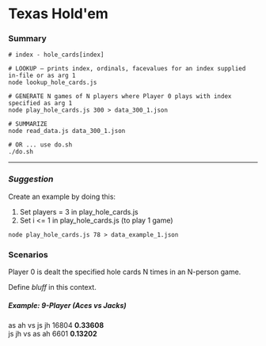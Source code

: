 # Texas Hold'em
### Summary

```shell
# index - hole_cards[index]

# LOOKUP — prints index, ordinals, facevalues for an index supplied in-file or as arg 1
node lookup_hole_cards.js

# GENERATE N games of N players where Player 0 plays with index specified as arg 1
node play_hole_cards.js 300 > data_300_1.json

# SUMMARIZE
node read_data.js data_300_1.json

# OR ... use do.sh
./do.sh
```
---- 

### *Suggestion*

Create an example by doing this:
1. Set players = 3 in play_hole_cards.js
2. Set i <= 1 in play_hole_cards.js (to play 1 game)
```
node play_hole_cards.js 78 > data_example_1.json
```


### Scenarios
Player 0 is dealt the specified hole cards N times in an N-person game. 

Define *bluff* in this context.

##### Example: 9-Player (Aces vs Jacks)

as ah vs js jh	16804	**0.33608**<br />
js jh vs as ah	6601	**0.13202**<br />